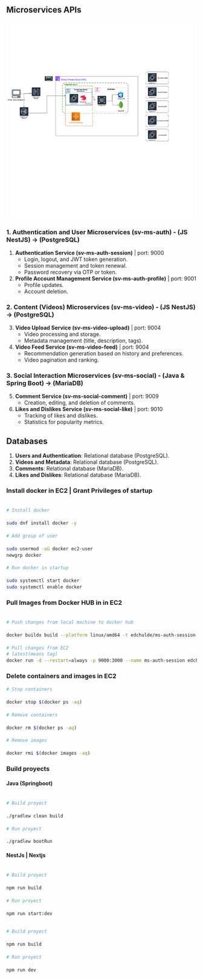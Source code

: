 ## Microservices APIs

![Microservices Diagram](img.png)

### 1. Authentication and User Microservices (sv-ms-auth) - (JS NestJS) → (PostgreSQL)

1. **Authentication Service (sv-ms-auth-session)** | port: 9000
   - Login, logout, and JWT token generation.
   - Session management and token renewal.
   - Password recovery via OTP or token.
2. **Profile Account Management Service (sv-ms-auth-profile)** | port: 9001
   - Profile updates.
   - Account deletion.

### 2. Content (Videos) Microservices (sv-ms-video) - (JS NestJS) → (PostgreSQL)

3. **Video Upload Service (sv-ms-video-upload)** | port: 9004
   - Video processing and storage.
   - Metadata management (title, description, tags).
4. **Video Feed Service (sv-ms-video-feed)** | port: 9004
   - Recommendation generation based on history and preferences.
   - Video pagination and ranking.

### 3. Social Interaction Microservices (sv-ms-social) - (Java & Spring Boot) → (MariaDB)

5. **Comment Service (sv-ms-social-comment)** | port: 9009
   - Creation, editing, and deletion of comments.
6. **Likes and Dislikes Service (sv-ms-social-like)** | port: 9010
   - Tracking of likes and dislikes.
   - Statistics for popularity metrics.

## Databases

1. **Users and Authentication**: Relational database (PostgreSQL).
2. **Videos and Metadata**: Relational database (PostgreSQL).
3. **Comments**: Relational database (MariaDB).
4. **Likes and Dislikes**: Relational database (MariaDB).

### Install docker in EC2 | Grant Privileges of startup

```bash

# Install docker

sudo dnf install docker -y

# Add group of user

sudo usermod -aG docker ec2-user
newgrp docker

# Run docker in startup

sudo systemctl start docker
sudo systemctl enable docker
```

### Pull Images from Docker HUB in in EC2

```bash

# Push changes from local machine to docker hub

docker buildx build --platform linux/amd64 -t edchulde/ms-auth-session:latest --push .

# Pull changes from EC2
# latest(means tag)
docker run -d --restart=always -p 9000:3000 --name ms-auth-session edchulde/ms-auth-session:latest
```

### Delete containers and images in EC2

```bash
# Stop containers

docker stop $(docker ps -aq)

# Remove containers

docker rm $(docker ps -aq)

# Remove images

docker rmi $(docker images -aq)
```

### Build proyects

#### Java (Springboot)

```bash

# Build proyect

./gradlew clean build

# Run proyect

./gradlew bootRun
```

#### NestJs | Nextjs

```bash

# Build proyect

npm run build

# Run proyect

npm run start:dev
```

```bash

# Build proyect

npm run build

# Run proyect

npm run dev
```

